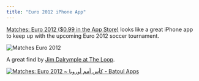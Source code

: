 ```yaml
---
title: "Euro 2012 iPhone App"
---
```

<p><a href="http://click.linksynergy.com/fs-bin/stat?id=6PFrOqNV4B8&offerid=146261&type=3&subid=0&tmpid=1826&RD_PARM1=http%253A%252F%252Fitunes.apple.com%252Fca%252Fapp%252Fmatches-euro-2012-kas-amm%252Fid528420834%253Fmt%253D8%2526uo%253D4%2526partnerId%253D30" target="itunes_store">Matches: Euro 2012 ($0.99 in the App Store)</a> looks like a great iPhone app to keep up with the upcoming Euro 2012 soccer tournament.</p>
<p><img src="https://chrisenns.com/wp-content/uploads/2012/06/Matches-Euro-2012.png" alt="Matches Euro 2012" title="Matches Euro 2012" class="aligncenter size-full wp-image-20468" /></p>
<p>A great find by <a href="http://www.loopinsight.com/2012/06/05/matches-euro-2012-for-iphone/">Jim Dalrymple at The Loop</a>.</p>
<p><a href="http://click.linksynergy.com/fs-bin/stat?id=6PFrOqNV4B8&offerid=146261&type=3&subid=0&tmpid=1826&RD_PARM1=http%253A%252F%252Fitunes.apple.com%252Fca%252Fapp%252Fmatches-euro-2012-kas-amm%252Fid528420834%253Fmt%253D8%2526uo%253D4%2526partnerId%253D30" target="itunes_store"><img src="http://r.mzstatic.com/images/web/linkmaker/badge_appstore-lrg.gif" alt="Matches: Euro 2012 ~ كأس أمم أوروبا - Batoul Apps" style="border: 0;"/></a></p>
